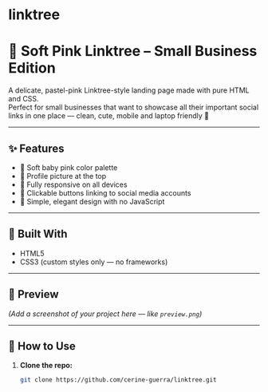 # linktree
# 🌸 Soft Pink Linktree – Small Business Edition

A delicate, pastel-pink Linktree-style landing page made with pure HTML and CSS.  
Perfect for small businesses that want to showcase all their important social links in one place — clean, cute, mobile and laptop friendly 💖

---

## ✨ Features

- 🎀 Soft baby pink color palette
- 👤 Profile picture at the top
- 📱 Fully responsive on all devices
- 🔗 Clickable buttons linking to social media accounts
- 💅 Simple, elegant design with no JavaScript

---

## 🌈 Built With

- HTML5  
- CSS3 (custom styles only — no frameworks)

---

## 📸 Preview

*(Add a screenshot of your project here — like `preview.png`)*

---

## 🧪 How to Use

1. **Clone the repo:**

   ```bash
   git clone https://github.com/cerine-guerra/linktree.git
